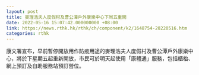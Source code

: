 ```yaml
---
layout: post
title: 麥理浩夫人度假村及曹公潭戶外康樂中心下周五重開
date: 2022-05-16 15:07:42.000000000 +08:00
link: https://news.rthk.hk/rthk/ch/component/k2/1648754-20220516.htm
categories: rthk
---
```


康文署宣布，早前暫停開放用作防疫用途的麥理浩夫人度假村及曹公潭戶外康樂中心，將於下星期五起重新開放，市民可於明天起使用「康體通」服務，包括櫃枱、網上預訂及自助服務站預訂營位。
